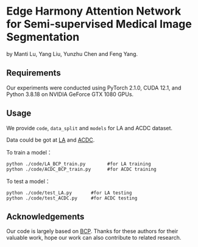 # Edge Harmony Attention Network for Semi-supervised Medical Image Segmentation

by Manti Lu, Yang Liu, Yunzhu Chen and Feng Yang.

## Requirements

Our experiments were conducted using PyTorch 2.1.0, CUDA 12.1, and Python 3.8.18 on NVIDIA GeForce GTX 1080 GPUs.

## Usage
We provide `code`, `data_split` and `models` for LA and ACDC dataset.

Data could be got at [LA](https://github.com/yulequan/UA-MT/tree/master/data) and [ACDC](https://github.com/HiLab-git/SSL4MIS/tree/master/data/ACDC).

To train a model：
```
python ./code/LA_BCP_train.py        #for LA training
python ./code/ACDC_BCP_train.py      #for ACDC training
```
To test a model：
```
python ./code/test_LA.py       #for LA testing
python ./code/test_ACDC.py     #for ACDC testing
```
## Acknowledgements
Our code is largely based on [BCP](https://github.com/DeepMed-Lab-ECNU/BCP). Thanks for these authors for their valuable work, hope our work can also contribute to related research.
